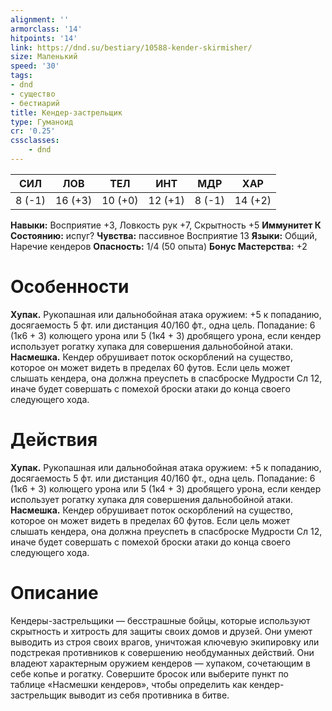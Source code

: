```yaml
---
alignment: ''
armorclass: '14'
hitpoints: '14'
link: https://dnd.su/bestiary/10588-kender-skirmisher/
size: Маленький
speed: '30'
tags:
- dnd
- существо
- бестиарий
title: Кендер-застрельщик
type: Гуманоид
cr: '0.25'
cssclasses:
    - dnd
---
```



| СИЛ | ЛОВ | ТЕЛ | ИНТ | МДР | ХАР |
|---|---|---|---|---|---|
| 8 (-1) | 16 (+3) | 10 (+0) | 12 (+1) | 8 (-1) | 14 (+2) |
**Навыки:** Восприятие +3, Ловкость рук +7, Скрытность +5
**Иммунитет К Состоянию:** испуг?
**Чувства:** пассивное Восприятие 13
**Языки:** Общий, Наречие кендеров
**Опасность:** 1/4 (50 опыта)
**Бонус Мастерства:** +2


# Особенности
**Хупак.** Рукопашная или дальнобойная атака оружием: +5 к попаданию, досягаемость 5 фт. или дистанция 40/160 фт., одна цель. Попадание: 6 (1к6 + 3) колющего урона или 5 (1к4 + 3) дробящего урона, если кендер использует рогатку хупака для совершения дальнобойной атаки.
**Насмешка.** Кендер обрушивает поток оскорблений на существо, которое он может видеть в пределах 60 футов. Если цель может слышать кендера, она должна преуспеть в спасброске Мудрости Сл 12, иначе будет совершать с помехой броски атаки до конца своего следующего хода.


# Действия
**Хупак.** Рукопашная или дальнобойная атака оружием: +5 к попаданию, досягаемость 5 фт. или дистанция 40/160 фт., одна цель. Попадание: 6 (1к6 + 3) колющего урона или 5 (1к4 + 3) дробящего урона, если кендер использует рогатку хупака для совершения дальнобойной атаки.
**Насмешка.** Кендер обрушивает поток оскорблений на существо, которое он может видеть в пределах 60 футов. Если цель может слышать кендера, она должна преуспеть в спасброске Мудрости Сл 12, иначе будет совершать с помехой броски атаки до конца своего следующего хода.


# Описание
Кендеры-застрельщики — бесстрашные бойцы, которые используют скрытность и хитрость для защиты своих домов и друзей. Они умеют выводить из строя своих врагов, уничтожая ключевую экипировку или подстрекая противников к совершению необдуманных действий. Они владеют характерным оружием кендеров — хупаком, сочетающим в себе копье и рогатку. Совершите бросок или выберите пункт по таблице «Насмешки кендеров», чтобы определить как кендер-застрельщик выводит из себя противника в битве.